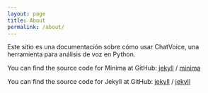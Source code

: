 ```yaml
---
layout: page
title: About
permalink: /about/
---
```


Este sitio es una documentación sobre cómo usar ChatVoice, una herramienta para análisis de voz en Python.

You can find the source code for Minima at GitHub:
[jekyll][jekyll-organization] /
[minima](https://github.com/jekyll/minima)

You can find the source code for Jekyll at GitHub:
[jekyll][jekyll-organization] /
[jekyll](https://github.com/jekyll/jekyll)


[jekyll-organization]: https://github.com/jekyll
